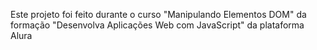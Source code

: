 Este projeto foi feito durante o curso "Manipulando Elementos DOM" da formação "Desenvolva Aplicações Web com JavaScript" da plataforma Alura
